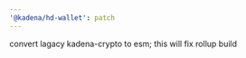 ```yaml
---
'@kadena/hd-wallet': patch
---
```


convert lagacy kadena-crypto to esm; this will fix rollup build
